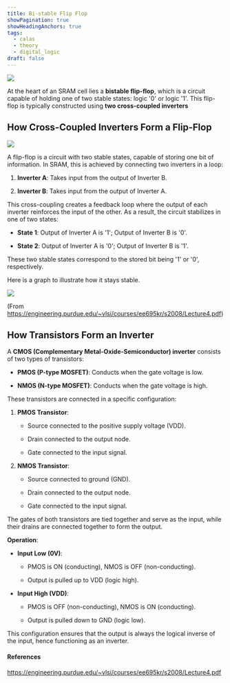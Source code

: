 ```yaml
---
title: Bi-stable Flip Flop
showPagination: true
showHeadingAnchors: true
tags:
  - calas
  - theory
  - digital_logic
draft: false
---
```


![](/images/14-A-simple-6-transistor-SRAM-cell.png)

At the heart of an SRAM cell lies a **bistable flip-flop**, which is a circuit capable of holding one of two stable states: logic '0' or logic '1'. This flip-flop is typically constructed using **two cross-coupled inverters**

## How Cross-Coupled Inverters Form a Flip-Flop

![](/images/cross-coupled-inverters-l.jpg)

A flip-flop is a circuit with two stable states, capable of storing one bit of information. In SRAM, this is achieved by connecting two inverters in a loop:

1. **Inverter A**: Takes input from the output of Inverter B.
	
2. **Inverter B**: Takes input from the output of Inverter A.

This cross-coupling creates a feedback loop where the output of each inverter reinforces the input of the other. As a result, the circuit stabilizes in one of two states:

- **State 1**: Output of Inverter A is '1'; Output of Inverter B is '0'.
	
- **State 2**: Output of Inverter A is '0'; Output of Inverter B is '1'.

These two stable states correspond to the stored bit being '1' or '0', respectively.

Here is a graph to illustrate how it stays stable.

![](/images/Pasted%20image%2020250528001547.png)

(From https://engineering.purdue.edu/~vlsi/courses/ee695kr/s2008/Lecture4.pdf)

## How Transistors Form an Inverter

A **CMOS (Complementary Metal-Oxide-Semiconductor) inverter** consists of two types of transistors:

- **PMOS (P-type MOSFET)**: Conducts when the gate voltage is low.
	
- **NMOS (N-type MOSFET)**: Conducts when the gate voltage is high.

These transistors are connected in a specific configuration:

1. **PMOS Transistor**:
	
	- Source connected to the positive supply voltage (VDD).
		
	- Drain connected to the output node.
		
	- Gate connected to the input signal.
		
2. **NMOS Transistor**:
	
	- Source connected to ground (GND).
		
	- Drain connected to the output node.
		
	- Gate connected to the input signal.

The gates of both transistors are tied together and serve as the input, while their drains are connected together to form the output.

**Operation**:

- **Input Low (0V)**:
	
	- PMOS is ON (conducting), NMOS is OFF (non-conducting).
		
	- Output is pulled up to VDD (logic high).
- **Input High (VDD)**:
	
	- PMOS is OFF (non-conducting), NMOS is ON (conducting).
		
	- Output is pulled down to GND (logic low).

This configuration ensures that the output is always the logical inverse of the input, hence functioning as an inverter.

#### References

https://engineering.purdue.edu/~vlsi/courses/ee695kr/s2008/Lecture4.pdf
